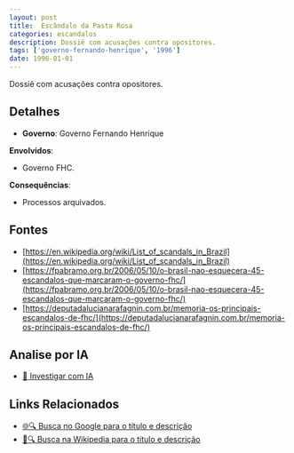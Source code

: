 ```yaml
---
layout: post
title:  Escândalo da Pasta Rosa
categories: escandalos
description: Dossiê com acusações contra opositores.
tags: ['governo-fernando-henrique', '1996']
date: 1996-01-01
---
```


Dossiê com acusações contra opositores.

## Detalhes
- **Governo**: Governo Fernando Henrique

**Envolvidos**:
- Governo FHC.


**Consequências**:
- Processos arquivados.


## Fontes
- [https://en.wikipedia.org/wiki/List_of_scandals_in_Brazil](https://en.wikipedia.org/wiki/List_of_scandals_in_Brazil)
- [https://fpabramo.org.br/2006/05/10/o-brasil-nao-esquecera-45-escandalos-que-marcaram-o-governo-fhc/](https://fpabramo.org.br/2006/05/10/o-brasil-nao-esquecera-45-escandalos-que-marcaram-o-governo-fhc/)
- [https://deputadalucianarafagnin.com.br/memoria-os-principais-escandalos-de-fhc/](https://deputadalucianarafagnin.com.br/memoria-os-principais-escandalos-de-fhc/)


## Analise por IA
- [🤖 Investigar com IA](https://www.perplexity.ai/search?q=Esc%C3%A2ndalo%20da%20Pasta%20Rosa%20Dossi%C3%AA%20com%20acusa%C3%A7%C3%B5es%20contra%20opositores.%20Governo%20Fernando%20Henrique)

## Links Relacionados
- [🌐🔍 Busca no Google para o título e descrição](https://www.google.com/search?q=Esc%C3%A2ndalo%20da%20Pasta%20Rosa%20Dossi%C3%AA%20com%20acusa%C3%A7%C3%B5es%20contra%20opositores.%20Governo%20Fernando%20Henrique)
- [📖🔍 Busca na Wikipedia para o título e descrição](https://pt.wikipedia.org/w/index.php?search=Esc%C3%A2ndalo%20da%20Pasta%20Rosa%20Dossi%C3%AA%20com%20acusa%C3%A7%C3%B5es%20contra%20opositores.%20Governo%20Fernando%20Henrique)

